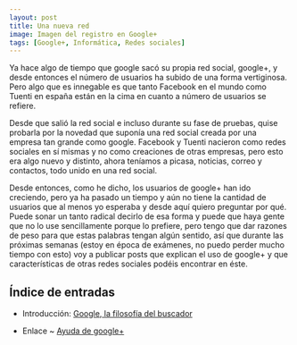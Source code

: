 ```yaml
---
layout: post
title: Una nueva red
image: Imagen del registro en Google+
tags: [Google+, Informática, Redes sociales]
---
```


Ya hace algo de tiempo que google sacó su propia red social, google+, y desde entonces el número de usuarios ha subido de una forma vertiginosa. Pero algo que es innegable es que tanto Facebook en el mundo como Tuenti en españa están en la cima en cuanto a número de usuarios se refiere.

Desde que salió la red social e incluso durante su fase de pruebas, quise probarla por la novedad que suponía una red social creada por una empresa tan grande como google. Facebook y Tuenti nacieron como redes sociales en sí mismas y no como creaciones de otras empresas, pero esto era algo nuevo y distinto, ahora teníamos a picasa, noticias, correo y contactos, todo unido en una red social.

Desde entonces, como he dicho, los usuarios de google+ han ido creciendo, pero ya ha pasado un tiempo y aún no tiene la cantidad de usuarios que al menos yo esperaba y desde aquí quiero preguntar por qué.
Puede sonar un tanto radical decirlo de esa forma y puede que haya gente que no lo use sencillamente porque lo prefiere, pero tengo que dar razones de peso para que estas palabras tengan algún sentido, así que durante las próximas semanas (estoy en época de exámenes, no puedo perder mucho tiempo con esto) voy a publicar posts que explican el uso de google+ y que características de otras redes sociales podéis encontrar en éste.

## Índice de entradas

 - Introducción: [Google, la filosofía del buscador](http://p2kmgcl.com/2012/01/google-la-filosofia-del-buscador.html)

 - Enlace ~ [Ayuda de google+](http://www.google.com/intl/es/+/learnmore/)
